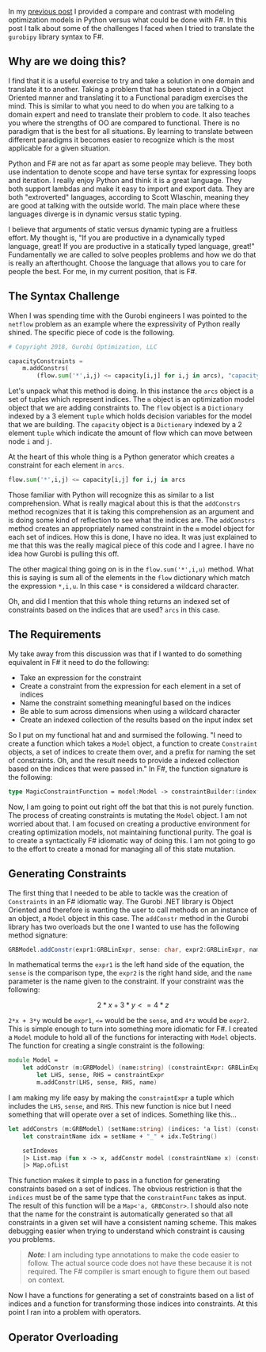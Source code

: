 In my [previous post](http://matthewcrews.com/fsharp-for-optimization-modeling/) I provided a compare and contrast with modeling optimization models in Python versus what could be done with F#. In this post I talk about some of the challenges I faced when I tried to translate the `gurobipy` library syntax to F#.

## Why are we doing this?

I find that it is a useful exercise to try and take a solution in one domain and translate it to another. Taking a problem that has been stated in a Object Oriented manner and translating it to a Functional paradigm exercises the mind. This is similar to what you need to do when you are talking to a domain expert and need to translate their problem to code. It also teaches you where the strengths of OO are compared to functional. There is no paradigm that is the best for all situations. By learning to translate between different paradigms it becomes easier to recognize which is the most applicable for a given situation.

Python and F# are not as far apart as some people may believe. They both use indentation to denote scope and have terse syntax for expressing loops and iteration. I really enjoy Python and think it is a great language. They both support lambdas and make it easy to import and export data. They are both "extroverted" languages, according to Scott Wlaschin, meaning they are good at talking with the outside world. The main place where these languages diverge is in dynamic versus static typing.

I believe that arguments of static versus dynamic typing are a fruitless effort. My thought is, "If you are productive in a dynamically typed language, great! If you are productive in a statically typed language, great!" Fundamentally we are called to solve peoples problems and how we do that is really an afterthought. Choose the language that allows you to care for people the best. For me, in my current position, that is F#.

## The Syntax Challenge

When I was spending time with the Gurobi engineers I was pointed to the `netflow` problem as an example where the expressivity of Python really shined. The specific piece of code is the following.

```python
# Copyright 2018, Gurobi Optimization, LLC

capacityConstraints = 
    m.addConstrs(
        (flow.sum('*',i,j) <= capacity[i,j] for i,j in arcs), "capacity")
```

Let's unpack what this method is doing. In this instance the `arcs` object is a set of tuples which represent indices. The `m` object is an optimization model object that we are adding constraints to. The `flow` object is a `Dictionary` indexed by a 3 element `tuple` which holds decision variables for the model that we are building. The `capacity` object is a `Dictionary` indexed by a 2 element `tuple` which indicate the amount of flow which can move between node `i` and `j`.

At the heart of this whole thing is a Python generator which creates a constraint for each element in `arcs`.

```python
flow.sum('*',i,j) <= capacity[i,j] for i,j in arcs
```

Those familiar with Python will recognize this as similar to a list comprehension. What is really magical about this is that the `addConstrs` method recognizes that it is taking this comprehension as an argument and is doing some kind of reflection to see what the indices are. The `addConstrs` method creates an appropriately named constraint in the `m` model object for each set of indices. How this is done, I have no idea. It was just explained to me that this was the really magical piece of this code and I agree. I have no idea how Gurobi is pulling this off.

The other magical thing going on is in the `flow.sum('*',i,u)` method. What this is saying is sum all of the elements in the `flow` dictionary which match the expression `*,i,u`. In this case `*` is considered a wildcard character.

Oh, and did I mention that this whole thing returns an indexed set of constraints based on the indices that are used? `arcs` in this case.

## The Requirements

My take away from this discussion was that if I wanted to do something equivalent in F# it need to do the following:

- Take an expression for the constraint
- Create a constraint from the expression for each element in a set of indices
- Name the constraint something meaningful based on the indices
- Be able to sum across dimensions when using a wildcard character
- Create an indexed collection of the results based on the input index set

So I put on my functional hat and and surmised the following. "I need to create a function which takes a `Model` object, a function to create `Constraint` objects, a set of indices to create them over, and a prefix for naming the set of constraints. Oh, and the result needs to provide a indexed collection based on the indices that were passed in." In F#, the function signature is the following:

```fsharp
type MagicConstraintFunction = model:Model -> constraintBuilder:(index -> constraint) -> indices:index list -> prefix:string -> Map<index, constraint>
```

Now, I am going to point out right off the bat that this is not purely function. The process of creating constraints is mutating the `Model` object. I am not worried about that. I am  focused on creating a productive environment for creating optimization models, not maintaining functional purity. The goal is to create a syntactically F# idiomatic way of doing this. I am not going to go to the effort to create a monad for managing all of this state mutation.

## Generating Constraints

The first thing that I needed to be able to tackle was the creation of `Constraints` in an F# idiomatic way. The Gurobi .NET library is Object Oriented and therefore is wanting the user to call methods on an instance of an object, a `Model` object in this case. The `addConstr` method in the Gurobi library has two overloads but the one I wanted to use has the following method signature:

```csharp
GRBModel.addConstr(expr1:GRBLinExpr, sense: char, expr2:GRBLinExpr, name:string): GRBConstr
```

In mathematical terms the `expr1` is the left hand side of the equation, the `sense` is the comparison type, the `expr2` is the right hand side, and the `name` parameter is the name given to the constraint. If your constraint was the following:

```math
2*x + 3*y <= 4*z
```

`2*x + 3*y` would be `expr1`, `<=` would be the `sense`, and `4*z` would be `expr2`. This is simple enough to turn into something more idiomatic for F#. I created a `Model` module to hold all of the functions for interacting with `Model` objects. The function for creating a single constraint is the following:

```fsharp
module Model =
    let addConstr (m:GRBModel) (name:string) (constraintExpr: GRBLinExpr * char * GRBLinExpr) =
        let LHS, sense, RHS = constraintExpr
        m.addConstr(LHS, sense, RHS, name)
```

I am making my life easy by making the `constraintExpr` a tuple which includes the `LHS`, `sense`, and `RHS`. This new function is nice but I need something that will operate over a set of indices. Something like this...

```fsharp
let addConstrs (m:GRBModel) (setName:string) (indices: 'a list) (constraintFunc: 'a -> GRBLinExpr * char * GRBLinExpr) =
    let constraintName idx = setName + "_" + idx.ToString()

    setIndexes
    |> List.map (fun x -> x, addConstr model (constraintName x) (constraintExpr x))
    |> Map.ofList
```

This function makes it simple to pass in a function for generating constraints based on a set of indices. The obvious restriction is that the `indices` must be of the same type that the `constraintFunc` takes as input. The result of this function will be a `Map<'a, GRBConstr>`. I should also note that the name for the constraint is automatically generated so that all constraints in a given set will have a consistent naming scheme. This makes debugging easier when trying to understand which constraint is causing you problems.

> ***Note***: I am including type annotations to make the code easier to follow. The actual source code does not have these because it is not required. The F# compiler is smart enough to figure them out based on context.

Now I have a functions for generating a set of constraints based on a list of indices and a function for transforming those indices into constraints. At this point I ran into a problem with operators.

## Operator Overloading
